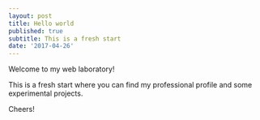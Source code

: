 ```yaml
---
layout: post
title: Hello world
published: true
subtitle: This is a fresh start
date: '2017-04-26'
---
```

Welcome to my web laboratory!

This is a fresh start where you can find my professional profile and some experimental projects.

Cheers!